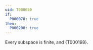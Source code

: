 ```yaml
---
uid: T000650
if:
  P000078: true
then:
  P000208: true
---
```


Every subspace is finite, and {T000198}.